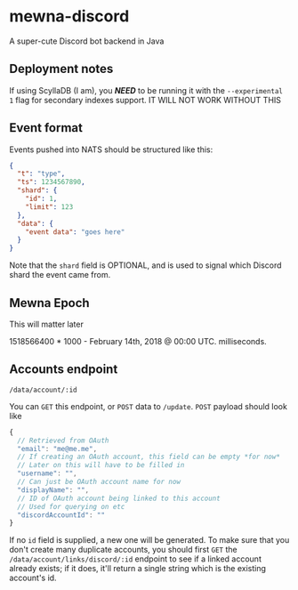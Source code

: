 # mewna-discord

A super-cute Discord bot backend in Java

## Deployment notes

If using ScyllaDB (I am), you ***NEED*** to be running it with the `--experimental 1` flag for secondary indexes support. IT 
WILL NOT WORK WITHOUT THIS

## Event format

Events pushed into NATS should be structured like this:

```JSON
{
  "t": "type",
  "ts": 1234567890,
  "shard": {
    "id": 1,
    "limit": 123
  },
  "data": {
    "event data": "goes here"
  }
}
```

Note that the `shard` field is OPTIONAL, and is used to signal which
Discord shard the event came from.

## Mewna Epoch

This will matter later

1518566400 * 1000 - February 14th, 2018 @ 00:00 UTC. milliseconds.

## Accounts endpoint

`/data/account/:id`

You can `GET` this endpoint, or `POST` data to `/update`. `POST` payload should
 look like

```Javascript
{
  // Retrieved from OAuth
  "email": "me@me.me",
  // If creating an OAuth account, this field can be empty *for now*
  // Later on this will have to be filled in
  "username": "",
  // Can just be OAuth account name for now
  "displayName": "",
  // ID of OAuth account being linked to this account
  // Used for querying on etc
  "discordAccountId": ""
}
```

If no `id` field is supplied, a new one will be generated. To make sure
that you don't create many duplicate accounts, you should first `GET`
the `/data/account/links/discord/:id` endpoint to see if a linked
account already exists; if it does, it'll return a single string which is
the existing account's id.